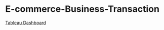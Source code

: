 # E-commerce-Business-Transaction

[Tableau Dashboard](https://public.tableau.com/views/E-commerceTransactionsReport/E-commerceTransactionsReport?:language=en-US&:sid=&:redirect=auth&:display_count=n&:origin=viz_share_link)
